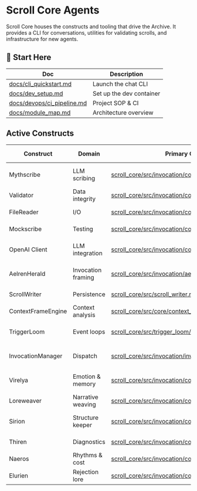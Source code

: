 # Scroll Core Agents

Scroll Core houses the constructs and tooling that drive the Archive. It provides a CLI for conversations, utilities for validating scrolls, and infrastructure for new agents.

## 🚪 Start Here

| Doc | Description |
|-----|-------------|
| [docs/cli_quickstart.md](docs/cli_quickstart.md) | Launch the chat CLI |
| [docs/dev_setup.md](docs/dev_setup.md) | Set up the dev container |
| [docs/devops/ci_pipeline.md](docs/devops/ci_pipeline.md) | Project SOP & CI |
| [docs/module_map.md](docs/module_map.md) | Architecture overview |

## Active Constructs

| Construct | Domain | Primary Code Anchor | Scroll Anchor | Core Responsibilities |
|-----------|--------|--------------------|---------------|-----------------------|
| Mythscribe | LLM scribing | [scroll_core/src/invocation/constructs/mythscribe.rs](scroll_core/src/invocation/constructs/mythscribe.rs) | [scrolls/Mythscribe-systemprompt.txt](scrolls/Mythscribe-systemprompt.txt) | Generate mythic responses |
| Validator | Data integrity | [scroll_core/src/invocation/constructs/validator_construct.rs](scroll_core/src/invocation/constructs/validator_construct.rs) | [scrolls/Scrollbook_Validator_Specs.md](scrolls/Scrollbook_Validator_Specs.md) | Check metadata and schema |
| FileReader | I/O | [scroll_core/src/invocation/constructs/file_reader_construct.rs](scroll_core/src/invocation/constructs/file_reader_construct.rs) | [scrolls/FileReader.md](scrolls/FileReader.md) | Load scrolls from disk |
| Mockscribe | Testing | [scroll_core/src/invocation/constructs/mockscribe.rs](scroll_core/src/invocation/constructs/mockscribe.rs) | [scrolls/Mockscribe.md](scrolls/Mockscribe.md) | Simple echo for tests |
| OpenAI Client | LLM integration | [scroll_core/src/invocation/constructs/openai_construct.rs](scroll_core/src/invocation/constructs/openai_construct.rs) | [scrolls/OpenAI%20Api%20Key%20Setup.txt](scrolls/OpenAI%20Api%20Key%20Setup.txt) | Wrap OpenAI API for constructs |
| AelrenHerald | Invocation framing | [scroll_core/src/invocation/aelren.rs](scroll_core/src/invocation/aelren.rs) | [scrolls/Aelren.txt](scrolls/Aelren.txt) | Suggest which construct should answer |
| ScrollWriter | Persistence | [scroll_core/src/scroll_writer.rs](scroll_core/src/scroll_writer.rs) | [scrolls/ScrollWriter.md](scrolls/ScrollWriter.md) | Persist new scrolls |
| ContextFrameEngine | Context analysis | [scroll_core/src/core/context_frame_engine.rs](scroll_core/src/core/context_frame_engine.rs) | [scrolls/Scrollbook_Invocation_Engine.md](scrolls/Scrollbook_Invocation_Engine.md) | Build invocation context frames |
| TriggerLoom | Event loops | [scroll_core/src/trigger_loom/mod.rs](scroll_core/src/trigger_loom/mod.rs) | [scrolls/Scrollbook_Trigger_Loom.md](scrolls/Scrollbook_Trigger_Loom.md) | Run periodic symbolic triggers |
| InvocationManager | Dispatch | [scroll_core/src/invocation/invocation_manager.rs](scroll_core/src/invocation/invocation_manager.rs) | [scrolls/Scrollbook_Invocation_Engine.md](scrolls/Scrollbook_Invocation_Engine.md) | Route invocations and track cost |
| Virelya | Emotion & memory | [scroll_core/src/invocation/constructs/virelya.rs](scroll_core/src/invocation/constructs/virelya.rs) | [scrolls/Virelya.md](scrolls/Virelya.md) | Placeholder for emotional resonance |
| Loreweaver | Narrative weaving | [scroll_core/src/invocation/constructs/loreweaver.rs](scroll_core/src/invocation/constructs/loreweaver.rs) | [scrolls/Loreweaver.md](scrolls/Loreweaver.md) | Placeholder for mythic stories |
| Sirion | Structure keeper | [scroll_core/src/invocation/constructs/sirion.rs](scroll_core/src/invocation/constructs/sirion.rs) | [scrolls/Sirion.md](scrolls/Sirion.md) | Placeholder for schema enforcement |
| Thiren | Diagnostics | [scroll_core/src/invocation/constructs/thiren.rs](scroll_core/src/invocation/constructs/thiren.rs) | [scrolls/Thiren.md](scrolls/Thiren.md) | Placeholder for forensic logs |
| Naeros | Rhythms & cost | [scroll_core/src/invocation/constructs/naeros.rs](scroll_core/src/invocation/constructs/naeros.rs) | [scrolls/Naeros.md](scrolls/Naeros.md) | Placeholder for cost daemon |
| Elurien | Rejection lore | [scroll_core/src/invocation/constructs/elurien.rs](scroll_core/src/invocation/constructs/elurien.rs) | [scrolls/Elurien.md](scrolls/Elurien.md) | Placeholder for poetic refusals |

